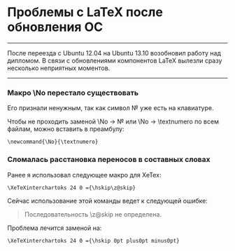 # Проблемы с LaTeX после обновления ОС

* * *
После переезда с Ubuntu 12.04 на Ubuntu 13.10 возобновил работу над дипломом. В связи с обновлениями компонентов LaTeX вылезли сразу несколько неприятных моментов.
* * *

### Макро \\No перестало существовать

Его признали ненужным, так как символ № уже есть на клавиатуре.

Чтобы не проходить заменой \\No → № или \\No → \\textnumero по всем файлам, можно вставить в преамбулу:

    \newcommand{\No}{\textnumero}

### Сломалась расстановка переносов в составных словах

Ранее я использовал следующее макро для XeTex:

    \XeTeXinterchartoks 24 0 ={\hskip\z@skip}

Сейчас использование этой команды ведет к следующей ошибке:

>Последовательность \\z@skip не определена.
  
Проблема лечится заменой на:

    \XeTeXinterchartoks 24 0 ={\hskip 0pt plus0pt minus0pt}